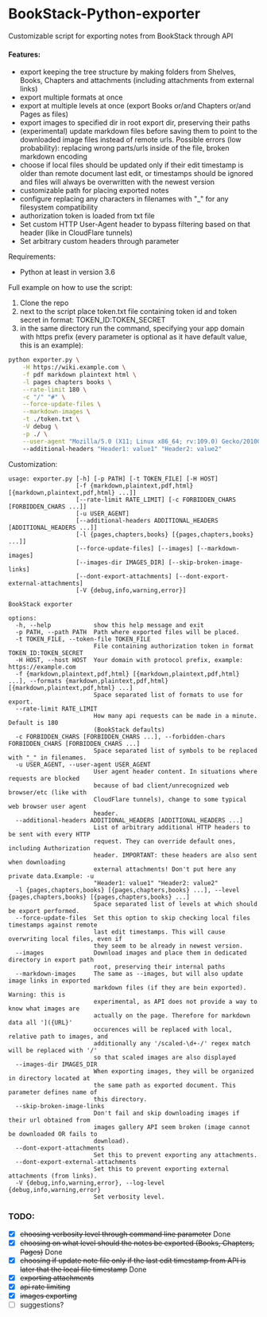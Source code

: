 # BookStack-Python-exporter
Customizable script for exporting notes from BookStack through API

#### Features:
- export keeping the tree structure by making folders from Shelves, Books, Chapters and attachments (including attachments from external links)
- export multiple formats at once
- export at multiple levels at once (export Books or/and Chapters or/and Pages as files)
- export images to specified dir in root export dir, preserving their paths
- (experimental) update markdown files before saving them to point to the downloaded image files instead of remote urls. Possible errors (low probability): replacing wrong parts/urls inside of the file, broken markdown encoding
- choose if local files should be updated only if their edit timestamp is older than remote document last edit, or timestamps should be ignored and files will always be overwritten with the newest version
- customizable path for placing exported notes
- configure replacing any characters in filenames with "_" for any filesystem compatibility
- authorization token is loaded from txt file
- Set custom HTTP User-Agent header to bypass filtering based on that header (like in CloudFlare tunnels)
- Set arbitrary custom headers through parameter

Requirements:
- Python at least in version 3.6

Full example on how to use the script:
1. Clone the repo 
2. next to the script place token.txt file containing token id and token secret in format: TOKEN_ID:TOKEN_SECRET
3. in the same directory run the command, specifying your app domain with https prefix (every parameter is optional as it have default value, this is an example):
```bash
python exporter.py \
    -H https://wiki.example.com \
    -f pdf markdown plaintext html \
    -l pages chapters books \
    --rate-limit 180 \
    -c "/" "#" \
    --force-update-files \
    --markdown-images \
    -t ./token.txt \
    -V debug \
    -p ./ \
    --user-agent "Mozilla/5.0 (X11; Linux x86_64; rv:109.0) Gecko/20100101 Firefox/112.0"
    --additional-headers "Header1: value1" "Header2: value2"  
```

Customization:
```text
usage: exporter.py [-h] [-p PATH] [-t TOKEN_FILE] [-H HOST]
                   [-f {markdown,plaintext,pdf,html} [{markdown,plaintext,pdf,html} ...]]
                   [--rate-limit RATE_LIMIT] [-c FORBIDDEN_CHARS [FORBIDDEN_CHARS ...]]
                   [-u USER_AGENT]
                   [--additional-headers ADDITIONAL_HEADERS [ADDITIONAL_HEADERS ...]]
                   [-l {pages,chapters,books} [{pages,chapters,books} ...]]
                   [--force-update-files] [--images] [--markdown-images]
                   [--images-dir IMAGES_DIR] [--skip-broken-image-links]
                   [--dont-export-attachments] [--dont-export-external-attachments]
                   [-V {debug,info,warning,error}]

BookStack exporter

options:
  -h, --help            show this help message and exit
  -p PATH, --path PATH  Path where exported files will be placed.
  -t TOKEN_FILE, --token-file TOKEN_FILE
                        File containing authorization token in format TOKEN_ID:TOKEN_SECRET
  -H HOST, --host HOST  Your domain with protocol prefix, example: https://example.com
  -f {markdown,plaintext,pdf,html} [{markdown,plaintext,pdf,html} ...], --formats {markdown,plaintext,pdf,html} [{markdown,plaintext,pdf,html} ...]
                        Space separated list of formats to use for export.
  --rate-limit RATE_LIMIT
                        How many api requests can be made in a minute. Default is 180
                        (BookStack defaults)
  -c FORBIDDEN_CHARS [FORBIDDEN_CHARS ...], --forbidden-chars FORBIDDEN_CHARS [FORBIDDEN_CHARS ...]
                        Space separated list of symbols to be replaced with "_" in filenames.
  -u USER_AGENT, --user-agent USER_AGENT
                        User agent header content. In situations where requests are blocked
                        because of bad client/unrecognized web browser/etc (like with
                        CloudFlare tunnels), change to some typical web browser user agent
                        header.
  --additional-headers ADDITIONAL_HEADERS [ADDITIONAL_HEADERS ...]
                        List of arbitrary additional HTTP headers to be sent with every HTTP
                        request. They can override default ones, including Authorization
                        header. IMPORTANT: these headers are also sent when downloading
                        external attachments! Don't put here any private data.Example: -u
                        "Header1: value1" "Header2: value2"
  -l {pages,chapters,books} [{pages,chapters,books} ...], --level {pages,chapters,books} [{pages,chapters,books} ...]
                        Space separated list of levels at which should be export performed.
  --force-update-files  Set this option to skip checking local files timestamps against remote
                        last edit timestamps. This will cause overwriting local files, even if
                        they seem to be already in newest version.
  --images              Download images and place them in dedicated directory in export path
                        root, preserving their internal paths
  --markdown-images     The same as --images, but will also update image links in exported
                        markdown files (if they are bein exported). Warning: this is
                        experimental, as API does not provide a way to know what images are
                        actually on the page. Therefore for markdown data all ']({URL}'
                        occurences will be replaced with local, relative path to images, and
                        additionally any '/scaled-\d+-/' regex match will be replaced with '/'
                        so that scaled images are also displayed
  --images-dir IMAGES_DIR
                        When exporting images, they will be organized in directory located at
                        the same path as exported document. This parameter defines name of
                        this directory.
  --skip-broken-image-links
                        Don't fail and skip downloading images if their url obtained from
                        images gallery API seem broken (image cannot be downloaded OR fails to
                        download).
  --dont-export-attachments
                        Set this to prevent exporting any attachments.
  --dont-export-external-attachments
                        Set this to prevent exporting external attachments (from links).
  -V {debug,info,warning,error}, --log-level {debug,info,warning,error}
                        Set verbosity level.
```

### TODO:
- [x] ~~choosing verbosity level through command line parameter~~ Done
- [x] ~~choosing on what level should the notes be exported (Books, Chapters, Pages)~~ Done
- [x] ~~choosing if update note file only if the last edit timestamp from API is later that the local file timestamp~~ Done
- [x] ~~exporting attachments~~
- [x] ~~api rate limiting~~
- [x] ~~images exporting~~
- [ ] suggestions?
